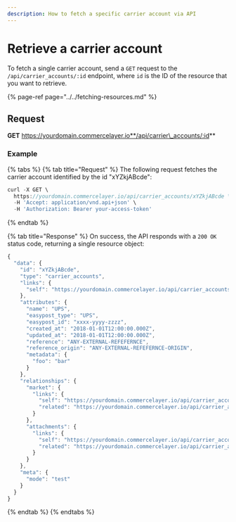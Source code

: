 ```yaml
---
description: How to fetch a specific carrier account via API
---
```


# Retrieve a carrier account

To fetch a single carrier account, send a `GET` request to the `/api/carrier_accounts/:id` endpoint, where `id` is the ID of the resource that you want to retrieve.

{% page-ref page="../../fetching-resources.md" %}

## Request

**GET** https://yourdomain.commercelayer.io**/api/carrier\_accounts/:id**

### **Example**

{% tabs %}
{% tab title="Request" %}
The following request fetches the carrier account identified by the id "xYZkjABcde":

```javascript
curl -X GET \
  https://yourdomain.commercelayer.io/api/carrier_accounts/xYZkjABcde \
  -H 'Accept: application/vnd.api+json' \
  -H 'Authorization: Bearer your-access-token'
```
{% endtab %}

{% tab title="Response" %}
On success, the API responds with a `200 OK` status code, returning a single resource object:

```javascript
{
  "data": {
    "id": "xYZkjABcde",
    "type": "carrier_accounts",
    "links": {
      "self": "https://yourdomain.commercelayer.io/api/carrier_accounts/xYZkjABcde"
    },
    "attributes": {
      "name": "UPS",
      "easypost_type": "UPS",
      "easypost_id": "xxxx-yyyy-zzzz",
      "created_at": "2018-01-01T12:00:00.000Z",
      "updated_at": "2018-01-01T12:00:00.000Z",
      "reference": "ANY-EXTERNAL-REFEFERNCE",
      "reference_origin": "ANY-EXTERNAL-REFEFERNCE-ORIGIN",
      "metadata": {
        "foo": "bar"
      }
    },
    "relationships": {
      "market": {
        "links": {
          "self": "https://yourdomain.commercelayer.io/api/carrier_accounts/xYZkjABcde/relationships/market",
          "related": "https://yourdomain.commercelayer.io/api/carrier_accounts/xYZkjABcde/market"
        }
      },
      "attachments": {
        "links": {
          "self": "https://yourdomain.commercelayer.io/api/carrier_accounts/xYZkjABcde/relationships/attachments",
          "related": "https://yourdomain.commercelayer.io/api/carrier_accounts/xYZkjABcde/attachments"
        }
      }
    },
    "meta": {
      "mode": "test"
    }
  }
}
```
{% endtab %}
{% endtabs %}

